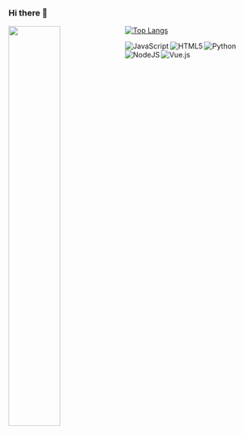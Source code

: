 ### Hi there 👋
<img align="left" width= "45%" src="https://github-readme-stats.vercel.app/api?username=phancaovu&show_icons=true&theme=radical" />

[![Top Langs](https://github-readme-stats.vercel.app/api/top-langs/?username=phancaovu&layout=compact)](https://github.com/anuraghazra/github-readme-stats)



<img align="left"  alt= "JavaScript" src = "https://img.shields.io/badge/javascript-%23323330.svg?style=for-the-badge&logo=javascript&logoColor=%23F7DF1E" />
<img align="left"  alt= "HTML5" src = "https://img.shields.io/badge/html5-%23E34F26.svg?style=for-the-badge&logo=html5&logoColor=white" />
<img align="left"  alt= "Python" src = "https://img.shields.io/badge/python-3670A0?style=for-the-badge&logo=python&logoColor=ffdd54" />
<img align="left"  alt= "NodeJS" src = "https://img.shields.io/badge/node.js-6DA55F?style=for-the-badge&logo=node.js&logoColor=white" />
<img align="left"  alt= "Vue.js" src = "https://img.shields.io/badge/vuejs-%2335495e.svg?style=for-the-badge&logo=vuedotjs&logoColor=%234FC08D" />


